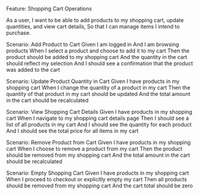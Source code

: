 Feature: Shopping Cart Operations

  As a user,
  I want to be able to add products to my shopping cart, update quantities, and view cart details,
  So that I can manage items I intend to purchase.

  Scenario: Add Product to Cart
    Given I am logged in
    And I am browsing products
    When I select a product and choose to add it to my cart
    Then the product should be added to my shopping cart
    And the quantity in the cart should reflect my selection
    And I should see a confirmation that the product was added to the cart

  Scenario: Update Product Quantity in Cart
    Given I have products in my shopping cart
    When I change the quantity of a product in my cart
    Then the quantity of that product in my cart should be updated
    And the total amount in the cart should be recalculated

  Scenario: View Shopping Cart Details
    Given I have products in my shopping cart
    When I navigate to my shopping cart details page
    Then I should see a list of all products in my cart
    And I should see the quantity for each product
    And I should see the total price for all items in my cart

  Scenario: Remove Product from Cart
    Given I have products in my shopping cart
    When I choose to remove a product from my cart
    Then the product should be removed from my shopping cart
    And the total amount in the cart should be recalculated

  Scenario: Empty Shopping Cart
    Given I have products in my shopping cart
    When I proceed to checkout or explicitly empty my cart
    Then all products should be removed from my shopping cart
    And the cart total should be zero